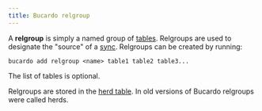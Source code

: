 ```yaml
---
title: Bucardo relgroup
---
```


A **relgroup** is simply a named group of [tables](/Bucardo/object_types/table). Relgroups are used to designate the "source" of a [sync](/Bucardo/object_types/sync).
Relgroups can be created by running:

    bucardo add relgroup <name> table1 table2 table3...

The list of tables is optional.

Relgroups are stored in the [herd table](/Bucardo/schema/herd). In old versions of Bucardo relgroups were called herds.
